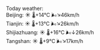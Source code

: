 Today weather:  
Beijing: ☀️ 🌡️+14°C 🌬️↘46km/h  
Tianjin: ☀️ 🌡️+13°C 🌬️↘26km/h  
Shijiazhuang: ☀️ 🌡️+16°C 🌬️↓26km/h  
Tangshan: ☀️ 🌡️+9°C 🌬️↘17km/h  
